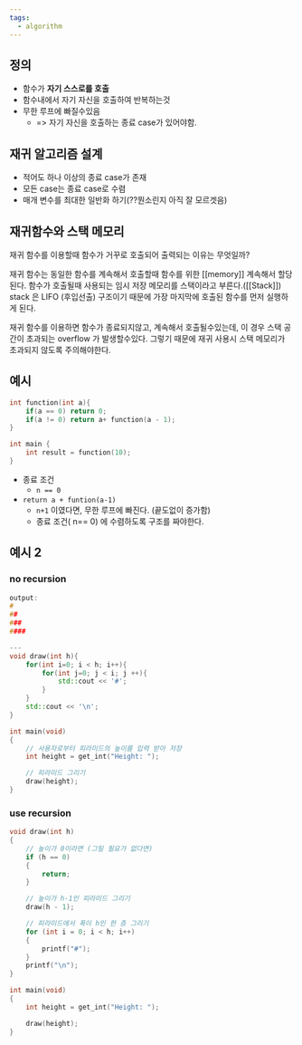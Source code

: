 ```yaml
---
tags:
  - algorithm
---
```

## 정의
- 함수가 **자기 스스로를 호출**
- 함수내에서 자기 자신을 호출하여 반복하는것
- 무한 루프에 빠질수있음
	- => 자기 자신을 호출하는 종료 case가 있어야함. 

## 재귀 알고리즘 설계
- 적어도 하나 이상의 종료 case가 존재
- 모든 case는 종료 case로 수렴
- 매개 변수를 최대한 일반화 하기(??뭔소린지 아직 잘 모르겟음)

## 재귀함수와 스택 메모리
재귀 함수를 이용할때 함수가 거꾸로 호출되어 출력되는 이유는 무엇일까?

재귀 함수는 동일한 함수를 계속해서 호출할때 함수를 위한 [[memory]] 계속해서 할당된다.
함수가 호출될때 사용되는 임시 저장 메모리를 스택이라고 부른다.([[Stack]])
stack 은 LIFO (후입선출) 구조이기 때문에 가장 마지막에 호출된 함수를 먼저 실행하게 된다.

재귀 함수를 이용하면 함수가 종료되지않고, 계속해서 호출될수있는데, 이 경우 스택 공간이 초과되는 overflow 가 발생할수있다. 그렇기 때문에 재귀 사용시 스택 메모리가 초과되지 않도록 주의해야한다.


## 예시

```c++
int function(int a){
	if(a == 0) return 0;
	if(a != 0) return a+ function(a - 1);
}

int main {
	int result = function(10);
}
```
- 종료 조건 
	- `n == 0` 
- `return a + funtion(a-1)` 
	- `n+1` 이였다면, 무한 루프에 빠진다. (끝도없이 증가함)
	- 종료 조건( n== 0) 에 수렴하도록 구조를 짜야한다.


## 예시 2

### no recursion

```cpp
output: 
# 
## 
### 
####

---
void draw(int h){
	for(int i=0; i < h; i++){
		for(int j=0; j < i; j ++){
			std::cout << '#';
		}
	}
	std::cout << '\n';
}

int main(void)
{
    // 사용자로부터 피라미드의 높이를 입력 받아 저장
    int height = get_int("Height: ");

    // 피라미드 그리기
    draw(height);
}

```

### use recursion

```c++
void draw(int h)
{
    // 높이가 0이라면 (그릴 필요가 없다면)
    if (h == 0)
    {
        return;
    }

    // 높이가 h-1인 피라미드 그리기
    draw(h - 1);

    // 피라미드에서 폭이 h인 한 층 그리기
    for (int i = 0; i < h; i++)
    {
        printf("#");
    }
    printf("\n");
}

int main(void)
{
    int height = get_int("Height: ");

    draw(height);
}

```